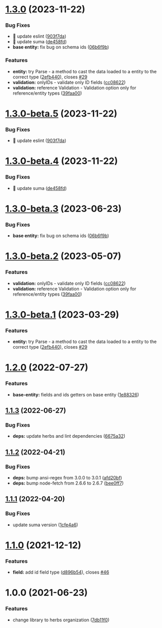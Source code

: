 # [1.3.0](https://github.com/herbsjs/gotu/compare/v1.2.0...v1.3.0) (2023-11-22)


### Bug Fixes

* 🐛 update eslint ([903f7da](https://github.com/herbsjs/gotu/commit/903f7daa6722d7166e49f99484702af90861e609))
* 🐛 update suma ([de458fd](https://github.com/herbsjs/gotu/commit/de458fdb4c73170469e1e5295f10789d27bff59e))
* **base entity:** fix bug on schema ids ([06b6f9b](https://github.com/herbsjs/gotu/commit/06b6f9b9069c26bc183eb89e392aed2e3f96ed6a))


### Features

* **entity:** try Parse - a method to cast the data loaded to a entity to the correct type ([2efb440](https://github.com/herbsjs/gotu/commit/2efb44052136dd1ee6e73ef3453ccabdbf60bcd3)), closes [#29](https://github.com/herbsjs/gotu/issues/29)
* **validation:** onlyIDs - validate only ID fields ([cc08622](https://github.com/herbsjs/gotu/commit/cc08622af5be87e0e643346d6e9b212352663979))
* **validation:** reference Validation - Validation option only for reference/entity types ([39faa00](https://github.com/herbsjs/gotu/commit/39faa00fceb1371dfd63cc54ce9df14304bc4bfa))

# [1.3.0-beta.5](https://github.com/herbsjs/gotu/compare/v1.3.0-beta.4...v1.3.0-beta.5) (2023-11-22)


### Bug Fixes

* 🐛 update eslint ([903f7da](https://github.com/herbsjs/gotu/commit/903f7daa6722d7166e49f99484702af90861e609))

# [1.3.0-beta.4](https://github.com/herbsjs/gotu/compare/v1.3.0-beta.3...v1.3.0-beta.4) (2023-11-22)


### Bug Fixes

* 🐛 update suma ([de458fd](https://github.com/herbsjs/gotu/commit/de458fdb4c73170469e1e5295f10789d27bff59e))

# [1.3.0-beta.3](https://github.com/herbsjs/gotu/compare/v1.3.0-beta.2...v1.3.0-beta.3) (2023-06-23)


### Bug Fixes

* **base entity:** fix bug on schema ids ([06b6f9b](https://github.com/herbsjs/gotu/commit/06b6f9b9069c26bc183eb89e392aed2e3f96ed6a))

# [1.3.0-beta.2](https://github.com/herbsjs/gotu/compare/v1.3.0-beta.1...v1.3.0-beta.2) (2023-05-07)


### Features

* **validation:** onlyIDs - validate only ID fields ([cc08622](https://github.com/herbsjs/gotu/commit/cc08622af5be87e0e643346d6e9b212352663979))
* **validation:** reference Validation - Validation option only for reference/entity types ([39faa00](https://github.com/herbsjs/gotu/commit/39faa00fceb1371dfd63cc54ce9df14304bc4bfa))

# [1.3.0-beta.1](https://github.com/herbsjs/gotu/compare/v1.2.0...v1.3.0-beta.1) (2023-03-29)


### Features

* **entity:** try Parse - a method to cast the data loaded to a entity to the correct type ([2efb440](https://github.com/herbsjs/gotu/commit/2efb44052136dd1ee6e73ef3453ccabdbf60bcd3)), closes [#29](https://github.com/herbsjs/gotu/issues/29)

# [1.2.0](https://github.com/herbsjs/gotu/compare/v1.1.3...v1.2.0) (2022-07-27)


### Features

* **base-entity:** fields and ids getters on base entity ([1e88326](https://github.com/herbsjs/gotu/commit/1e8832621a79e20577fae40029e3ad88a6dd4262))

## [1.1.3](https://github.com/herbsjs/gotu/compare/v1.1.2...v1.1.3) (2022-06-27)


### Bug Fixes

* **deps:** update herbs and lint dependencies ([6675a32](https://github.com/herbsjs/gotu/commit/6675a32406f7071bf3cadac0ea4db6235c9903a6))

## [1.1.2](https://github.com/herbsjs/gotu/compare/v1.1.1...v1.1.2) (2022-04-21)


### Bug Fixes

* **deps:** bump ansi-regex from 3.0.0 to 3.0.1 ([afd20bf](https://github.com/herbsjs/gotu/commit/afd20bf4972d7e785d58c5b4204be3a9851bfeb9))
* **deps:** bump node-fetch from 2.6.6 to 2.6.7 ([bee0ff7](https://github.com/herbsjs/gotu/commit/bee0ff77a3bff0138d8bb43a97704ddff5ab0583))

## [1.1.1](https://github.com/herbsjs/gotu/compare/v1.1.0...v1.1.1) (2022-04-20)


### Bug Fixes

* update suma version ([1cfe4a6](https://github.com/herbsjs/gotu/commit/1cfe4a62d62cfd1ddfe330f01498e7d2a5fb260e))

# [1.1.0](https://github.com/herbsjs/gotu/compare/v1.0.0...v1.1.0) (2021-12-12)


### Features

* **field:** add id field type ([d896b54](https://github.com/herbsjs/gotu/commit/d896b549d1371d43ce0605cd1e3213a1b9fca0f8)), closes [#46](https://github.com/herbsjs/gotu/issues/46)

# 1.0.0 (2021-06-23)


### Features

* change library to herbs organization ([7db11f0](https://github.com/herbsjs/gotu/commit/7db11f0ee1661431fe2b3732cbff7bb59e067611))
